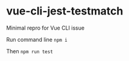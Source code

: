# vue-cli-jest-testmatch
Minimal repro for Vue CLI issue

Run command line
`npm i`

Then
`npm run test`